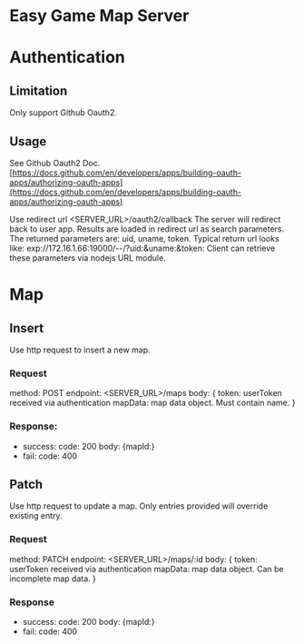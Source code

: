 # Easy Game Map Server

# Authentication
## Limitation
Only support Github Oauth2. 

## Usage
See Github Oauth2 Doc. [https://docs.github.com/en/developers/apps/building-oauth-apps/authorizing-oauth-apps](https://docs.github.com/en/developers/apps/building-oauth-apps/authorizing-oauth-apps)


Use redirect url <SERVER_URL>/oauth2/callback 
The server will redirect back to user app. Results are loaded in redirect url as search parameters. 
The returned parameters are: uid, uname, token. 
Typical return url looks like: exp://172.16.1.66:19000/--/?uid:<uid>&uname:<uname>&token:<token>
Client can retrieve these parameters via nodejs URL module.

# Map
## Insert
Use http request to insert a new map.
### Request
method: POST
endpoint: <SERVER_URL>/maps
body: {
    token: userToken received via authentication
    mapData: map data object. Must contain name. 
}
### Response:
* success: 
    code: 200
    body: {mapId:<mapId pointing to the map>}
* fail:
    code: 400

## Patch
Use http request to update a map. Only entries provided will override existing entry. 
### Request
method: PATCH
endpoint: <SERVER_URL>/maps/:id
body: {
    token: userToken received via authentication
    mapData: map data object. Can be incomplete map data.
}

### Response
* success:
code: 200
body: {mapId:<mapId pointing to the map>}
* fail:
code: 400